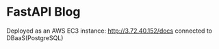 <h1>FastAPI Blog</h1>
<p>Deployed as an AWS EC3 instance: <a href="http://3.72.40.152/docs">http://3.72.40.152/docs</a> connected to DBaaS(PostgreSQL)</p>
